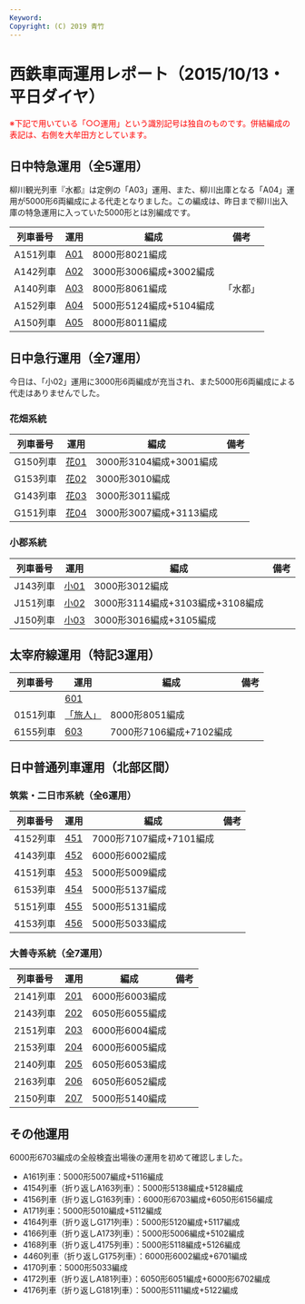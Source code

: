 ```yaml
---
Keyword: 
Copyright: (C) 2019 青竹
---
```


# 西鉄車両運用レポート（2015/10/13・平日ダイヤ）

<span style="color:#FF0000;">※下記で用いている「○○運用」という識別記号は独自のものです。併結編成の表記は、右側を大牟田方としています。</span>

## 日中特急運用（全5運用）

柳川観光列車『水都』は定例の「A03」運用、また、柳川出庫となる「A04」運用が5000形6両編成による代走となりました。この編成は、昨日まで柳川出入庫の特急運用に入っていた5000形とは別編成です。

| 列車番号 | 運用 | 編成 | 備考 |
| --- | --- | --- | --- |
| A151列車 | [A01](https://aotake91.net/railway/nishitetsu/dia/20150404/unyoulist-weekday.htm#WA01) | 8000形8021編成 |  |
| A142列車 | [A02](https://aotake91.net/railway/nishitetsu/dia/20150404/unyoulist-weekday.htm#WA02) | 3000形3006編成+3002編成 |  |
| A140列車 | [A03](https://aotake91.net/railway/nishitetsu/dia/20150404/unyoulist-weekday.htm#WA03) | 8000形8061編成 | 「水都」 |
| A152列車 | [A04](https://aotake91.net/railway/nishitetsu/dia/20150404/unyoulist-weekday.htm#WA04) | 5000形5124編成+5104編成 |  |
| A150列車 | [A05](https://aotake91.net/railway/nishitetsu/dia/20150404/unyoulist-weekday.htm#WA05) | 8000形8011編成 |  |

## 日中急行運用（全7運用）

今日は、「小02」運用に3000形6両編成が充当され、また5000形6両編成による代走はありませんでした。

### 花畑系統

| 列車番号 | 運用 | 編成 | 備考 |
| --- | --- | --- | --- |
| G150列車 | [花01](https://aotake91.net/railway/nishitetsu/dia/20150404/unyoulist-weekday.htm#WG01) | 3000形3104編成+3001編成 |  |
| G153列車 | [花02](https://aotake91.net/railway/nishitetsu/dia/20150404/unyoulist-weekday.htm#WG02) | 3000形3010編成 |  |
| G143列車 | [花03](https://aotake91.net/railway/nishitetsu/dia/20150404/unyoulist-weekday.htm#WG03) | 3000形3011編成 |  |
| G151列車 | [花04](https://aotake91.net/railway/nishitetsu/dia/20150404/unyoulist-weekday.htm#WG04) | 3000形3007編成+3113編成 |  |

### 小郡系統

| 列車番号 | 運用 | 編成 | 備考 |
| --- | --- | --- | --- |
| J143列車 | [小01](https://aotake91.net/railway/nishitetsu/dia/20150404/unyoulist-weekday.htm#WJ01) | 3000形3012編成 |  |
| J151列車 | [小02](https://aotake91.net/railway/nishitetsu/dia/20150404/unyoulist-weekday.htm#WJ02) | 3000形3114編成+3103編成+3108編成 |  |
| J150列車 | [小03](https://aotake91.net/railway/nishitetsu/dia/20150404/unyoulist-weekday.htm#WJ03) | 3000形3016編成+3105編成 |  |

## 太宰府線運用（特記3運用）

| 列車番号 | 運用 | 編成 | 備考 |
| --- | --- | --- | --- |
|  | [601](https://aotake91.net/railway/nishitetsu/dia/20150404/unyoulist-weekday.htm#W601) |  |  |
| 0151列車 | [「旅人」](https://aotake91.net/railway/nishitetsu/dia/20150404/unyoulist-weekday.htm#W602) | 8000形8051編成 |  |
| 6155列車 | [603](https://aotake91.net/railway/nishitetsu/dia/20150404/unyoulist-weekday.htm#W603) | 7000形7106編成+7102編成 |  |

## 日中普通列車運用（北部区間）

### 筑紫・二日市系統（全6運用）

| 列車番号 | 運用 | 編成 | 備考 |
| --- | --- | --- | --- |
| 4152列車 | [451](https://aotake91.net/railway/nishitetsu/dia/20150404/unyoulist-weekday.htm#W451) | 7000形7107編成+7101編成 |  |
| 4143列車 | [452](https://aotake91.net/railway/nishitetsu/dia/20150404/unyoulist-weekday.htm#W452) | 6000形6002編成 |  |
| 4151列車 | [453](https://aotake91.net/railway/nishitetsu/dia/20150404/unyoulist-weekday.htm#W453) | 5000形5009編成 |  |
| 6153列車 | [454](https://aotake91.net/railway/nishitetsu/dia/20150404/unyoulist-weekday.htm#W454) | 5000形5137編成 |  |
| 5151列車 | [455](https://aotake91.net/railway/nishitetsu/dia/20150404/unyoulist-weekday.htm#W455) | 5000形5131編成 |  |
| 4153列車 | [456](https://aotake91.net/railway/nishitetsu/dia/20150404/unyoulist-weekday.htm#W456) | 5000形5033編成 |  |

### 大善寺系統（全7運用）

| 列車番号 | 運用 | 編成 | 備考 |
| --- | --- | --- | --- |
| 2141列車 | [201](https://aotake91.net/railway/nishitetsu/dia/20150404/unyoulist-weekday.htm#W201) | 6000形6003編成 |  |
| 2143列車 | [202](https://aotake91.net/railway/nishitetsu/dia/20150404/unyoulist-weekday.htm#W202) | 6050形6055編成 |  |
| 2151列車 | [203](https://aotake91.net/railway/nishitetsu/dia/20150404/unyoulist-weekday.htm#W203) | 6000形6004編成 |  |
| 2153列車 | [204](https://aotake91.net/railway/nishitetsu/dia/20150404/unyoulist-weekday.htm#W204) | 6000形6005編成 |  |
| 2140列車 | [205](https://aotake91.net/railway/nishitetsu/dia/20150404/unyoulist-weekday.htm#W205) | 6050形6053編成 |  |
| 2163列車 | [206](https://aotake91.net/railway/nishitetsu/dia/20150404/unyoulist-weekday.htm#W206) | 6050形6052編成 |  |
| 2150列車 | [207](https://aotake91.net/railway/nishitetsu/dia/20150404/unyoulist-weekday.htm#W207) | 5000形5140編成 |  |

## その他運用

6000形6703編成の全般検査出場後の運用を初めて確認しました。

* A161列車：5000形5007編成+5116編成
* 4154列車（折り返しA163列車）：5000形5138編成+5128編成
* 4156列車（折り返しG163列車）：6000形6703編成+6050形6156編成
* A171列車：5000形5010編成+5112編成
* 4164列車（折り返しG171列車）：5000形5120編成+5117編成
* 4166列車（折り返しA173列車）：5000形5006編成+5102編成
* 4168列車（折り返し4175列車）：5000形5118編成+5126編成
* 4460列車（折り返しG175列車）：6000形6002編成+6701編成
* 4170列車：5000形5033編成
* 4172列車（折り返しA181列車）：6050形6051編成+6000形6702編成
* 4176列車（折り返しG181列車）：5000形5111編成+5122編成

